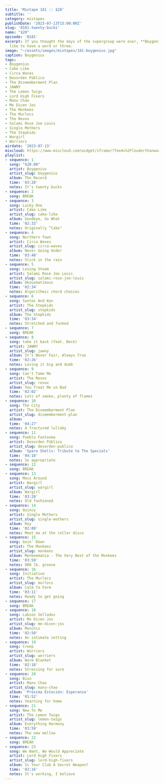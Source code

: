 ```yaml
---
title: 'Mixtape 181 :: $20'
subtitle: ''
category: mixtapes
publishDate: '2023-07-13T15:00:00Z'
slug: '0181-twenty-bucks'
name: "$20"
episode: '0181'
excerpt: If you thought the days of the supergroup were over, **Boygenius** would
  like to have a word or three.
image: "~/assets/images/mixtapes/181-boygenius.jpg"
caption: Boygenius
tags:
- Boygenius
- Cake Like
- Circa Waves
- Desorden Público
- The Dismemberment Plan
- JAWNY
- The Lemon Twigs
- Lord High Fixers
- Manu Chao
- Me Dicen Jos
- The Monkees
- The Murlocs
- The Revox
- Salami Rose Joe Louis
- Single Mothers
- The Stepkids
- Wargirl
- Worriers
airdate: '2023-07-13'
mixcloud: https://www.mixcloud.com/widget/iframe/?feed=%2Flouderthanwar%2Fthe-mixtape-twenty-bucks-2023-07-13%2F&hide_artwork=1&hide_cover=1
playlist:
- sequence: 1
  song: "$20.00"
  artist: Boygenius
  artist_slug: boygenius
  album: The Record
  time: '03:20'
  notes: It’s twenty bucks
- sequence: 2
  song: BREAK
- sequence: 3
  song: Lucky One
  artist: Cake Like
  artist_slug: cake-like
  album: Goodbye, So What
  time: '02:33'
  notes: Originally “Cake"
- sequence: 4
  song: Northern Town
  artist: Circa Waves
  artist_slug: circa-waves
  album: Never Going Under
  time: '03:48'
  notes: Slick in the rain
- sequence: 5
  song: Losing Steam
  artist: Salami Rose Joe Louis
  artist_slug: salami-rose-joe-louis
  album: Akousmatikous
  time: '02:34'
  notes: Algorithmic chord choices
- sequence: 6
  song: Santos And Ken
  artist: The Stepkids
  artist_slug: stepkids
  album: The Stepkids
  time: '03:34'
  notes: Stretched and funked
- sequence: 7
  song: BREAK
- sequence: 8
  song: take it back (feat. Beck)
  artist: JAWNY
  artist_slug: jawny
  album: It’s Never Fair, Always True
  time: '02:26'
  notes: Loving it big and dumb
- sequence: 9
  song: Can't Tame Me
  artist: The Revox
  artist_slug: revox
  album: You Treat Me so Bad
  time: '02:02'
  notes: Lots of smoke, plenty of flames
- sequence: 10
  song: The City
  artist: The Dismemberment Plan
  artist_slug: dismemberment-plan
  album:
  time: '04:27'
  notes: A fractured lullaby
- sequence: 11
  song: Pueblo Fantasma
  artist: Desorden Público
  artist_slug: desorden-publico
  album: 'Spare Shells: Tribute to The Specials'
  time: '04:18'
  notes: So appropriate
- sequence: 12
  song: BREAK
- sequence: 13
  song: Mess Around
  artist: Wargirl
  artist_slug: wargirl
  album: Wargirl
  time: '03:28'
  notes: Old fashioned
- sequence: 14
  song: Quincy
  artist: Single Mothers
  artist_slug: single-mothers
  album: Roy
  time: '02:09'
  notes: Meet me at the roller disco
- sequence: 15
  song: Goin' Down
  artist: The Monkees
  artist_slug: monkees
  album: Monkeemania - The Very Best of the Monkees
  time: '03:59'
  notes: 800 lb. groove
- sequence: 16
  song: Initiative
  artist: The Murlocs
  artist_slug: murlocs
  album: Calm Ya Farm
  time: '03:11'
  notes: Ready to get going
- sequence: 17
  song: BREAK
- sequence: 18
  song: Labios Sellados
  artist: Me Dicen Jos
  artist_slug: me-dicen-jos
  album: Monchis
  time: '02:50'
  notes: An intimate setting
- sequence: 19
  song: Creep
  artist: Worriers
  artist_slug: worriers
  album: Warm Blanket
  time: '02:18'
  notes: Stressing for sure
- sequence: 20
  song: Bixo
  artist: Manu Chao
  artist_slug: manu-chao
  album: 'Próxima Estación: Esperanza'
  time: '01:52'
  notes: Yearning for home
- sequence: 21
  song: New To Me
  artist: The Lemon Twigs
  artist_slug: lemon-twigs
  album: Everything Harmony
  time: '03:59'
  notes: The new mellow
- sequence: 22
  song: BREAK
- sequence: 23
  song: We Want, We Would Appreciate
  artist: Lord High Fixers
  artist_slug: lord-high-fixers
  album: Is Your Club A Secret Weapon?
  time: '02:16'
  notes: It's working, I believe
---
```


